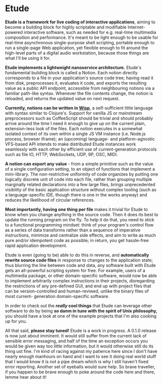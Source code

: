 # Etude

**Etude is a framework for live coding of interactive applications**,
aiming to become a building block for highly scriptable and modifiable
Internet-powered interactive software, such as needed for e.g. real-time
multimedia composition and performance. It's meant to be light enough to be
usable for real-time asynchronous single-purpose shell scripting, portable
enough to run a single-page Web application, yet flexible enough to fit
around the high-level parts of a digital audio workstation, because those
things are what I'll be using it for.

**Etude implements a lightweight nanoservice architecture.**
Etude's fundamental building block is called a Notion. Each notion directly
corresponds to a file in your application's source code tree; having read it
from disk, preprocesses it, evaluates it code, and exports the resulting value
as a public API endpoint, accessible from neighbouring notions via a familiar
path-like syntax. Whenever the file contents change, the notion is reloaded,
and returns the updated value on next request.

**Currently, notions can be written in [Wisp](https://github.com/Gozala/wisp)**,
a self-sufficient little language with syntax similar to Clojure's. Support for
vanilla JS or mainstream preprocessors such as CoffeeScript should be trivial
and should probably arrive around the time I need it enough to give up on the
current plain, extension-less look of the files. Each notion executes in a
somewhat isolated context of its own within a single JS VM instance (i.e.
Node.js process, browser iframe); an (upcoming) language- and platform-agnostic
VFS-based API intends to make distributed Etude instances work seamlessly with
each other by efficient use of current-generation protocols such as file IO,
HTTP, WebSockets, UDP, 9P, OSC, MIDI.

**A notion can export any value** - from a simple primitive such as the value of
a single configuration setting, to an object of functions that implement a
mini-library. The non-restrictive uniformity of code organizes by putting one
logically discrete unit of code into each file, rather than grouping multiple
marginally related declarations into a few large files, brings unprecedented
visibility of the basic application structure without complex tooling (such as
a language-specific IDE, though there is one in the works anyway) and reduces
the likelihood of circular references.

**Most importantly, having one thing per file** makes it trivial for Etude to know
when you change anything in the source code. Then it does its best to update the
running program on the fly. To help it do that, you need to stick to a
functional programming mindset: think of your program's control flow as a series
of data transforms rather than a sequence of imperative instructions, minimize
and centralize side effects, and aim to write as much pure and/or idempotent
code as possible; in return, you get hassle-free rapid application development.

Etude is even (going to be) able to do this in reverse, and **automatically
rewrite source code files** in response to changes to the application state; thus
blurring the line between code and data, any software built with Etude gets an
all-powerful scripting system for free. For example, users of a multimedia
package, or other domain-specific software, would now be able to implement
arbitrarily complex instructions in their projects, disregarding the
restrictions of any pre-defined GUI, and end up with project files that can be
version-controlled and human-reviwed, unlike the binary files of most current-
generation domain-specific software.

In order to check out the **_really_ cool things** that Etude can leverage other
software to do by being **_so_ damn in tune with the spirit of Unix philosophy,**
you should have a look at one of the example projects that I'm also cooking up
for you. 

All that said, **please stay tuned!** Etude is a work in progress. A 0.1.0
release is now just about imminent. It would still suffer from the current lack
of sensible error messaging, and half of the time an exception occurs you would
be given way too little information, but it would otherwise still do its thing
ust fine. I'm kind of racing against my patience here since I don't have nearly
enough manhours on hand and I want to see it doing real world stuff that I would
know it is not a pipe dream which is why I still haven't fixed error reporting.
Another set of eyeballs would sure help. So brave traveller, if you happen to be
brave enough to poke around the code here and there, lemme hear about it!
